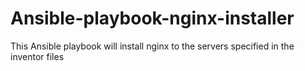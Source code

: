 # Ansible-playbook-nginx-installer
This Ansible playbook will install nginx to the servers specified in the inventor files
